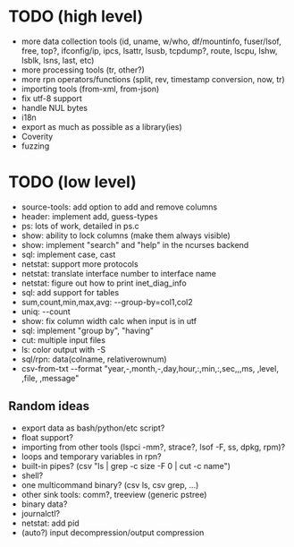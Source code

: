 # TODO (high level)
- more data collection tools (id, uname, w/who, df/mountinfo, fuser/lsof, free, top?, ifconfig/ip, ipcs, lsattr, lsusb, tcpdump?, route, lscpu, lshw, lsblk, lsns, last, etc)
- more processing tools (tr, other?)
- more rpn operators/functions (split, rev, timestamp conversion, now, tr)
- importing tools (from-xml, from-json)
- fix utf-8 support
- handle NUL bytes
- i18n
- export as much as possible as a library(ies)
- Coverity
- fuzzing

# TODO (low level)
- source-tools: add option to add and remove columns
- header: implement add, guess-types
- ps: lots of work, detailed in ps.c
- show: ability to lock columns (make them always visible)
- show: implement "search" and "help" in the ncurses backend
- sql: implement case, cast
- netstat: support more protocols
- netstat: translate interface number to interface name
- netstat: figure out how to print inet\_diag\_info
- sql: add support for tables
- sum,count,min,max,avg: --group-by=col1,col2
- uniq: --count
- show: fix column width calc when input is in utf
- sql: implement "group by", "having"
- cut: multiple input files
- ls: color output with -S
- sql/rpn: data(colname, relativerownum)
- csv-from-txt --format "year,-,month,-,day,hour,:,min,:,sec,\,,ms, ,level, ,file, ,message"

## Random ideas
- export data as bash/python/etc script?
- float support?
- importing from other tools (lspci -mm?, strace?, lsof -F, ss, dpkg, rpm)?
- loops and temporary variables in rpn?
- built-in pipes? (csv "ls | grep -c size -F 0 | cut -c name")
- shell?
- one multicommand binary? (csv ls, csv grep, ...)
- other sink tools: comm?, treeview (generic pstree)
- binary data?
- journalctl?
- netstat: add pid
- (auto?) input decompression/output compression
